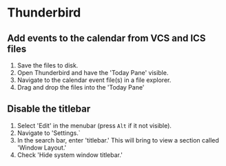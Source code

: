# Thunderbird

## Add events to the calendar from VCS and ICS files

1. Save the files to disk.
2. Open Thunderbird and have the 'Today Pane' visible.
3. Navigate to the calendar event file(s) in a file explorer.
4. Drag and drop the files into the 'Today Pane'

## Disable the titlebar

1. Select 'Edit' in the menubar (press `Alt` if it not visible).
2. Navigate to 'Settings.`
3. In the search bar, enter 'titlebar.' This will bring to view a section called
   'Window Layout.'
4. Check 'Hide system window titlebar.'
